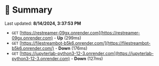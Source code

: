 # 📖 Summary
Last updated: **8/14/2024, 3:37:53 PM**

- `GET` [https://restreamer-09gx.onrender.com](https://restreamer-09gx.onrender.com) - **Up** (299ms)
- `GET` [https://filestreambot-b5k6.onrender.com/](https://filestreambot-b5k6.onrender.com/) - **Down** (176ms)
- `GET` [https://jupyterlab-python3-12-3.onrender.com](https://jupyterlab-python3-12-3.onrender.com) - **Down** (127ms)
